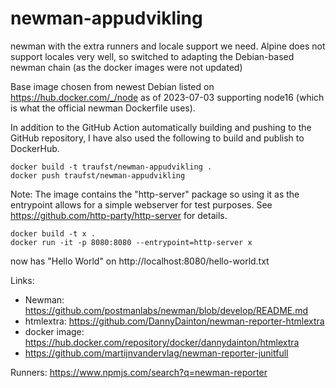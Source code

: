 # newman-appudvikling

newman with the extra runners and locale support we need. Alpine does not
support locales very well, so switched to adapting the Debian-based newman chain (as
the docker images were not updated)

Base image chosen from newest Debian listed on https://hub.docker.com/_/node as of 2023-07-03 supporting node16 (which
is what the official newman Dockerfile uses).

In addition to the GitHub Action automatically building and pushing to the GitHub repository, I have also used the following to build and publish to DockerHub.

```shell
docker build -t traufst/newman-appudvikling .
docker push traufst/newman-appudvikling
```

Note:  The image contains the "http-server" package so using it as the entrypoint allows for a simple webserver for test purposes.   See https://github.com/http-party/http-server for details.

```shell
docker build -t x .
docker run -it -p 8080:8080 --entrypoint=http-server x
```

now has "Hello World" on http://localhost:8080/hello-world.txt

Links:

* Newman:  https://github.com/postmanlabs/newman/blob/develop/README.md
* htmlextra:  https://github.com/DannyDainton/newman-reporter-htmlextra
* docker image: https://hub.docker.com/repository/docker/dannydainton/htmlextra
* https://github.com/martijnvandervlag/newman-reporter-junitfull

Runners:  https://www.npmjs.com/search?q=newman-reporter
